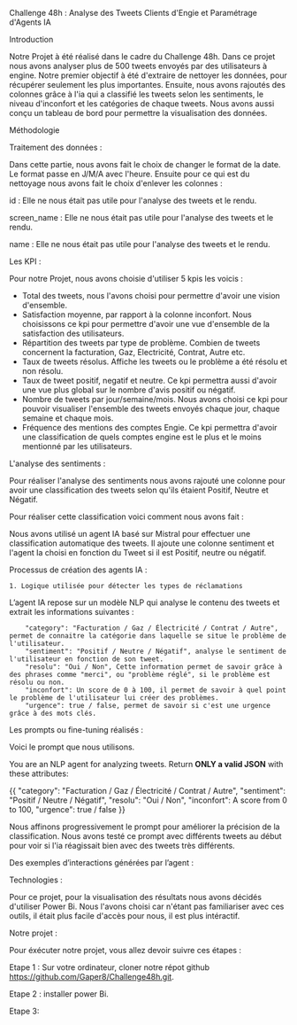 Challenge 48h : Analyse des Tweets Clients d'Engie et Paramétrage d'Agents IA

Introduction

Notre Projet à été réalisé dans le cadre du Challenge 48h. Dans ce projet nous avons analyser plus de 500 tweets envoyés par des utilisateurs à engine. Notre premier objectif à été d'extraire de nettoyer les données, pour récupérer seulement les plus importantes. Ensuite, nous avons rajoutés des colonnes grâce à l'ia qui a classifié les tweets selon les sentiments, le niveau d'inconfort et les catégories de chaque tweets. Nous avons aussi conçu un tableau de bord pour permettre la visualisation des données.

Méthodologie

Traitement des données : 

Dans cette partie, nous avons fait le choix de changer le format de la date. Le format passe en J/M/A avec l'heure.
Ensuite pour ce qui est du nettoyage nous avons fait le choix d'enlever les colonnes : 

id : Elle ne nous était pas utile pour l'analyse des tweets et le rendu.

screen_name : Elle ne nous était pas utile pour l'analyse des tweets et le rendu.

name : Elle ne nous était pas utile pour l'analyse des tweets et le rendu.

Les KPI : 

Pour notre Projet, nous avons choisie d'utiliser 5 kpis les voicis : 

- Total des tweets, nous l'avons choisi pour permettre d'avoir une vision d'ensemble.
- Satisfaction moyenne, par rapport à la colonne inconfort. Nous choisissons ce kpi pour permettre d'avoir une vue d'ensemble de la satisfaction des utilisateurs.
- Répartition des tweets par type de problème. Combien de tweets concernent la facturation, Gaz, Electricité, Contrat, Autre etc.
- Taux de tweets résolus. Affiche les tweets ou le problème a été résolu et non résolu.
- Taux de tweet positif, negatif et neutre. Ce kpi permettra aussi d'avoir une vue plus global sur le nombre d'avis positif ou négatif.
- Nombre de tweets par jour/semaine/mois. Nous avons choisi ce kpi pour pouvoir visualiser l'ensemble des tweets envoyés chaque jour, chaque semaine et chaque mois.
- Fréquence des mentions des comptes Engie. Ce kpi permettra d'avoir une classification de quels comptes engine est le plus et le moins mentionné par les utilisateurs.

L'analyse des sentiments : 

Pour réaliser l'analyse des sentiments nous avons rajouté une colonne pour avoir une classification des tweets selon qu'ils étaient Positif, Neutre et Négatif.

Pour réaliser cette classification voici comment nous avons fait : 

Nous avons utilisé un agent IA basé sur Mistral pour effectuer une classification automatique des tweets. Il ajoute une colonne sentiment et l'agent Ia choisi en fonction du Tweet si il est Positif, neutre ou négatif.

Processus de création des agents IA :

    1. Logique utilisée pour détecter les types de réclamations

L’agent IA repose sur un modèle NLP qui analyse le contenu des tweets et extrait les informations suivantes :

        "category": "Facturation / Gaz / Électricité / Contrat / Autre", permet de connaitre la catégorie dans laquelle se situe le problème de l'utilisateur.
        "sentiment": "Positif / Neutre / Négatif", analyse le sentiment de l'utilisateur en fonction de son tweet.
        "resolu": "Oui / Non", Cette information permet de savoir grâce à des phrases comme "merci", ou "problème réglé", si le problème est résolu ou non.
        "inconfort": Un score de 0 à 100, il permet de savoir à quel point le problème de l'utilisateur lui créer des problèmes.
        "urgence": true / false, permet de savoir si c'est une urgence grâce à des mots clés.

Les prompts ou fine-tuning réalisés :

Voici le prompt que nous utilisons.

You are an NLP agent for analyzing tweets.
Return **ONLY a valid JSON** with these attributes:

{{
    "category": "Facturation / Gaz / Électricité / Contrat / Autre",
    "sentiment": "Positif / Neutre / Négatif",
    "resolu": "Oui / Non",
    "inconfort": A score from 0 to 100,
    "urgence": true / false
}}

Nous affinons progressivement le prompt pour améliorer la précision de la classification. Nous avons testé ce prompt avec différents tweets au début pour voir si l'ia réagissait bien avec des tweets très différents.

Des exemples d’interactions générées par l’agent : 


Technologies : 

Pour ce projet, pour la visualisation des résultats nous avons décidés d'utiliser Power Bi. Nous l'avons choisi car n'étant pas familiariser avec ces outils, il était plus facile d'accès pour nous, il est plus intéractif.

Notre projet : 

Pour éxécuter notre projet, vous allez devoir suivre ces étapes : 

Etape 1 : 
Sur votre ordinateur, cloner notre répot github https://github.com/Gaper8/Challenge48h.git.

Etape 2 :
installer power Bi.

Etape 3: 
